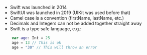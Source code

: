- Swift was launched in 2014
- SwiftUI was launched in 2019 (UIKit was used before that)
- Camel case is a convention (firstName, lastName, etc.)
- Decimals and Integers can not be added together straight away
- Swift is a type safe language, e.g.:

```swift
    var age: Int = 25
    age = 13 // This is ok
    age = "30" // This will throw an error
```
